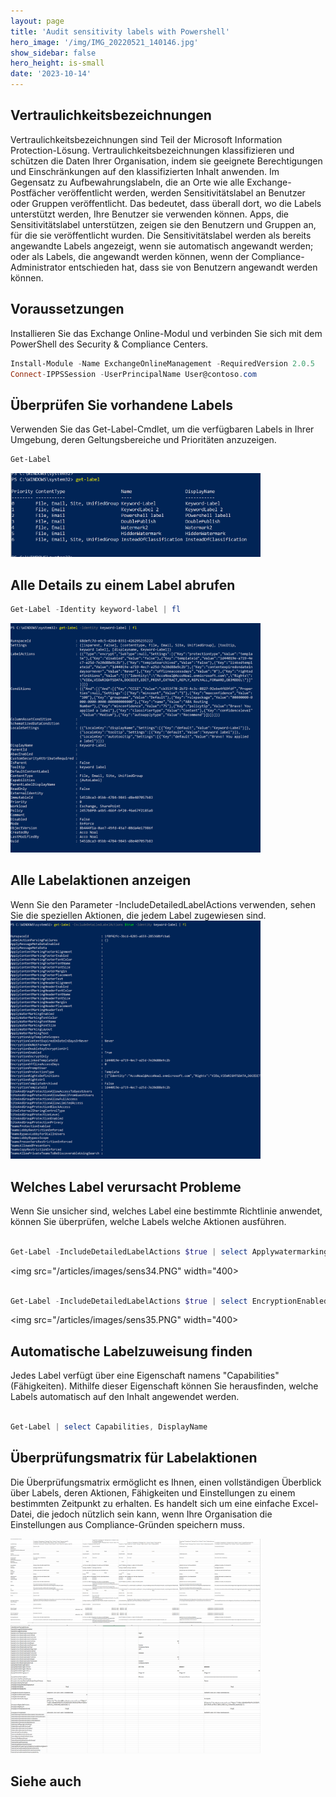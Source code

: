 ```yaml
---
layout: page
title: 'Audit sensitivity labels with Powershell'
hero_image: '/img/IMG_20220521_140146.jpg'
show_sidebar: false
hero_height: is-small
date: '2023-10-14'
---
```



## Vertraulichkeitsbezeichnungen
Vertraulichkeitsbezeichnungen sind Teil der Microsoft Information Protection-Lösung. Vertraulichkeitsbezeichnungen klassifizieren und schützen die Daten Ihrer Organisation, indem sie geeignete Berechtigungen und Einschränkungen auf den klassifizierten Inhalt anwenden. Im Gegensatz zu Aufbewahrungslabeln, die an Orte wie alle Exchange-Postfächer veröffentlicht werden, werden Sensitivitätslabel an Benutzer oder Gruppen veröffentlicht. Das bedeutet, dass überall dort, wo die Labels unterstützt werden, Ihre Benutzer sie verwenden können. Apps, die Sensitivitätslabel unterstützen, zeigen sie den Benutzern und Gruppen an, für die sie veröffentlicht wurden. Die Sensitivitätslabel werden als bereits angewandte Labels angezeigt, wenn sie automatisch angewandt werden; oder als Labels, die angewandt werden können, wenn der Compliance-Administrator entschieden hat, dass sie von Benutzern angewandt werden können.

## Voraussetzungen
Installieren Sie das Exchange Online-Modul und verbinden Sie sich mit dem PowerShell des Security & Compliance Centers.

```powershell
Install-Module -Name ExchangeOnlineManagement -RequiredVersion 2.0.5
Connect-IPPSSession -UserPrincipalName User@contoso.com
```

## Überprüfen Sie vorhandene Labels
Verwenden Sie das Get-Label-Cmdlet, um die verfügbaren Labels in Ihrer Umgebung, deren Geltungsbereiche und Prioritäten anzuzeigen.

```powershell
Get-Label
```
<img src="/articles/images/sens30.PNG" width="400">


## Alle Details zu einem Label abrufen

```powershell
Get-Label -Identity keyword-label | fl
```

<img src="/articles/images/sens31.PNG" width="400">

## Alle Labelaktionen anzeigen
Wenn Sie den Parameter -IncludeDetailedLabelActions verwenden, sehen Sie die speziellen Aktionen, die jedem Label zugewiesen sind.
<br/>
<img src="/articles/images/sens32.PNG" width="400">

## Welches Label verursacht Probleme
Wenn Sie unsicher sind, welches Label eine bestimmte Richtlinie anwendet, können Sie überprüfen, welche Labels welche Aktionen ausführen.

```powershell

Get-Label -IncludeDetailedLabelActions $true | select Applywatermarkingtext, displayname
```

<img src="/articles/images/sens34.PNG" width="400>

```powershell

Get-Label -IncludeDetailedLabelActions $true | select EncryptionEnabled, displayname
```

<img src="/articles/images/sens35.PNG" width="400>

## Automatische Labelzuweisung finden
Jedes Label verfügt über eine Eigenschaft namens "Capabilities" (Fähigkeiten). Mithilfe dieser Eigenschaft können Sie herausfinden, welche Labels automatisch auf den Inhalt angewendet werden.

```powershell

Get-Label | select Capabilities, DisplayName
```

## Überprüfungsmatrix für Labelaktionen
Die Überprüfungsmatrix ermöglicht es Ihnen, einen vollständigen Überblick über Labels, deren Aktionen, Fähigkeiten und Einstellungen zu einem bestimmten Zeitpunkt zu erhalten. Es handelt sich um eine einfache Excel-Datei, die jedoch nützlich sein kann, wenn Ihre Organisation die Einstellungen aus Compliance-Gründen speichern muss.

<img src="/articles/images/sens36.PNG" width="400">
<img src="/articles/images/sens37.PNG" width="400">

## Siehe auch
